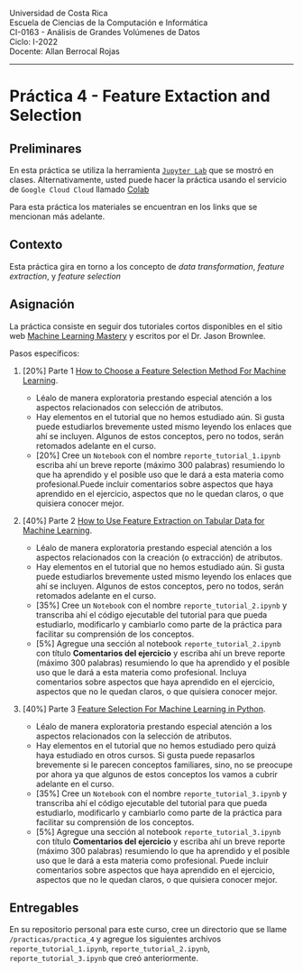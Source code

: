 
Universidad de Costa Rica  <br>
Escuela de Ciencias de la Computación e Informática <br>
CI-0163 - Análisis de Grandes Volúmenes de Datos <br>
Ciclo: I-2022 <br>
Docente: Allan Berrocal Rojas

---

# Práctica 4 - Feature Extaction and Selection


## Preliminares

En esta práctica se utiliza la herramienta [`Jupyter Lab`](https://jupyter.org/index.html) que se mostró en clases. Alternativamente, usted puede hacer la práctica usando el servicio de `Google Cloud Cloud` llamado [Colab](https://colab.research.google.com/github/tensorflow/examples/blob/master/courses/udacity_intro_to_tensorflow_for_deep_learning/l01c01_introduction_to_colab_and_python.ipynb#scrollTo=YHI3vyhv5p85)

Para esta práctica los materiales se encuentran en los links que se mencionan más adelante. 

## Contexto

Esta práctica gira en torno a los concepto de *data transformation*, *feature extraction*, y *feature selection* 

## Asignación

La práctica consiste en seguir dos tutoriales cortos disponibles en el sitio web [Machine Learning Mastery](https://machinelearningmastery.com/) y escritos por el Dr. Jason Brownlee. 

Pasos específicos:

1. [20%] Parte 1 [How to Choose a Feature Selection Method For Machine Learning](https://machinelearningmastery.com/feature-selection-with-real-and-categorical-data/). 
	- Léalo de manera exploratoria prestando especial atención a los aspectos relacionados con selección de atributos.     
	- Hay elementos en el tutorial que no hemos estudiado aún. Si gusta puede estudiarlos brevemente usted mismo leyendo los enlaces que ahí se incluyen. Algunos de estos conceptos, pero no todos, serán retomados adelante en el curso. 
	- [20%] Cree un `Notebook` con el nombre `reporte_tutorial_1.ipynb` escriba ahí un breve reporte (máximo 300 palabras) resumiendo lo que ha aprendido y el posible uso que le dará a esta materia como profesional.Puede incluir comentarios sobre aspectos que haya aprendido en el ejercicio, aspectos que no le quedan claros, o que quisiera conocer mejor.

2. [40%] Parte 2 [How to Use Feature Extraction on Tabular Data for Machine Learning](https://machinelearningmastery.com/feature-extraction-on-tabular-data/). 
	- Léalo de manera exploratoria prestando especial atención a los aspectos relacionados con la creación (o extracción) de atributos.     
	- Hay elementos en el tutorial que no hemos estudiado aún. Si gusta puede estudiarlos brevemente usted mismo leyendo los enlaces que ahí se incluyen. Algunos de estos conceptos, pero no todos, serán retomados adelante en el curso. 
	- [35%] Cree un `Notebook` con el nombre `reporte_tutorial_2.ipynb` y transcriba ahí el código ejecutable del tutorial para que pueda estudiarlo, modificarlo y cambiarlo como parte de la práctica para facilitar su comprensión de los conceptos.
	- [5%] Agregue una sección al notebook `reporte_tutorial_2.ipynb` con título __Comentarios del ejercicio__ y escriba ahí un breve reporte (máximo 300 palabras) resumiendo lo que ha aprendido y el posible uso que le dará a esta materia como profesional. Incluya comentarios sobre aspectos que haya aprendido en el ejercicio, aspectos que no le quedan claros, o que quisiera conocer mejor.


3. [40%] Parte 3 [Feature Selection For Machine Learning in Python](https://machinelearningmastery.com/feature-selection-machine-learning-python/). 
	- Léalo de manera exploratoria prestando especial atención a los aspectos relacionados con la selección de atributos.
	- Hay elementos en el tutorial que no hemos estudiado pero quizá haya estudiado en otros cursos. Si gusta puede repasarlos brevemente si le parecen conceptos familiares, sino, no se preocupe por ahora ya que algunos de estos conceptos los vamos a cubrir adelante en el curso. 
	- [35%] Cree un `Notebook` con el nombre `reporte_tutorial_3.ipynb` y transcriba ahí el código ejecutable del tutorial para que pueda estudiarlo, modificarlo y cambiarlo como parte de la práctica para facilitar su comprensión de los conceptos.
	- [5%] Agregue una sección al notebook `reporte_tutorial_3.ipynb` con título __Comentarios del ejercicio__ y escriba ahí un breve reporte (máximo 300 palabras) resumiendo lo que ha aprendido y el posible uso que le dará a esta materia como profesional. Puede incluir comentarios sobre aspectos que haya aprendido en el ejercicio, aspectos que no le quedan claros, o que quisiera conocer mejor.

## Entregables 

En su repositorio personal para este curso, cree un directorio que se llame `/practicas/practica_4` y agregue los siguientes archivos `reporte_tutorial_1.ipynb`, `reporte_tutorial_2.ipynb`, `reporte_tutorial_3.ipynb` que creó anteriormente.

